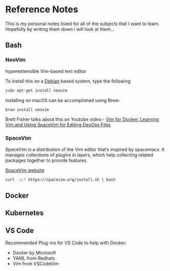 # Reference Notes

This is my personal notes listed for all of the subjects that I want to learn. Hopefully by writing them down i will look at them...

## Bash

### NeoVim

hyperextensible Vim-based text editor

To install this on a [Debian](https://github.com/neovim/neovim/wiki/Installing-Neovim#debian) based system, type the following

```bash
sudo apt-get install neovim
```

Installing on macOS can be accomplished using Brew:

```bash
brew install neovim
```

Brett Fisher talks about this on Youtube video:- [Vim for Docker: Learning Vim and Using SpaceVim for Editing DevOps Files](https://www.youtube.com/watch?v=N09VQ9HOhG4)

### SpaceVim

SpaceVim is a distribution of the Vim editor that’s inspired by spacemacs. It manages collections of plugins in layers, which help collecting related packages together to provide features. 

[SpaceVim website](https://spacevim.org/quick-start-guide/#online-tutors)

```bash
curl -sLf https://spacevim.org/install.sh | bash
```

## Docker

## Kubernetes

## VS Code

Recommended Plug-ins for VS Code to help with Docker:

+ Docker by Microsoft
+ YAML from Redhats
+ Vim from VSCodeVim